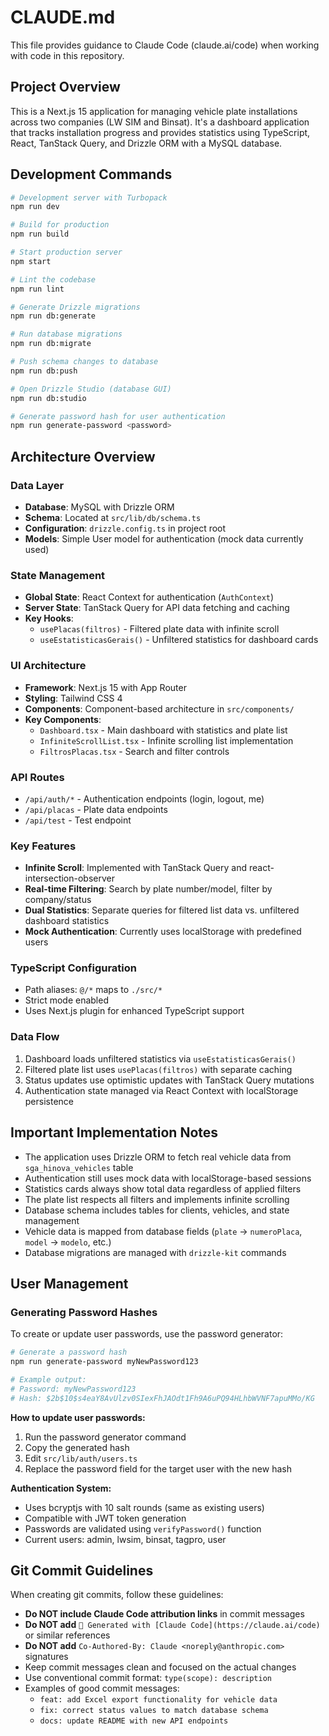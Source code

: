 # CLAUDE.md

This file provides guidance to Claude Code (claude.ai/code) when working with code in this repository.

## Project Overview

This is a Next.js 15 application for managing vehicle plate installations across two companies (LW SIM and Binsat). It's a dashboard application that tracks installation progress and provides statistics using TypeScript, React, TanStack Query, and Drizzle ORM with a MySQL database.

## Development Commands

```bash
# Development server with Turbopack
npm run dev

# Build for production
npm run build

# Start production server
npm start

# Lint the codebase
npm run lint

# Generate Drizzle migrations
npm run db:generate

# Run database migrations
npm run db:migrate

# Push schema changes to database
npm run db:push

# Open Drizzle Studio (database GUI)
npm run db:studio

# Generate password hash for user authentication
npm run generate-password <password>
```

## Architecture Overview

### Data Layer
- **Database**: MySQL with Drizzle ORM
- **Schema**: Located at `src/lib/db/schema.ts`
- **Configuration**: `drizzle.config.ts` in project root
- **Models**: Simple User model for authentication (mock data currently used)

### State Management
- **Global State**: React Context for authentication (`AuthContext`)
- **Server State**: TanStack Query for API data fetching and caching
- **Key Hooks**: 
  - `usePlacas(filtros)` - Filtered plate data with infinite scroll
  - `useEstatisticasGerais()` - Unfiltered statistics for dashboard cards

### UI Architecture
- **Framework**: Next.js 15 with App Router
- **Styling**: Tailwind CSS 4
- **Components**: Component-based architecture in `src/components/`
- **Key Components**:
  - `Dashboard.tsx` - Main dashboard with statistics and plate list
  - `InfiniteScrollList.tsx` - Infinite scrolling list implementation
  - `FiltrosPlacas.tsx` - Search and filter controls

### API Routes
- `/api/auth/*` - Authentication endpoints (login, logout, me)
- `/api/placas` - Plate data endpoints
- `/api/test` - Test endpoint

### Key Features
- **Infinite Scroll**: Implemented with TanStack Query and react-intersection-observer
- **Real-time Filtering**: Search by plate number/model, filter by company/status
- **Dual Statistics**: Separate queries for filtered list data vs. unfiltered dashboard statistics
- **Mock Authentication**: Currently uses localStorage with predefined users

### TypeScript Configuration
- Path aliases: `@/*` maps to `./src/*`
- Strict mode enabled
- Uses Next.js plugin for enhanced TypeScript support

### Data Flow
1. Dashboard loads unfiltered statistics via `useEstatisticasGerais()`
2. Filtered plate list uses `usePlacas(filtros)` with separate caching
3. Status updates use optimistic updates with TanStack Query mutations
4. Authentication state managed via React Context with localStorage persistence

## Important Implementation Notes

- The application uses Drizzle ORM to fetch real vehicle data from `sga_hinova_vehicles` table
- Authentication still uses mock data with localStorage-based sessions  
- Statistics cards always show total data regardless of applied filters
- The plate list respects all filters and implements infinite scrolling
- Database schema includes tables for clients, vehicles, and state management
- Vehicle data is mapped from database fields (`plate` → `numeroPlaca`, `model` → `modelo`, etc.)
- Database migrations are managed with `drizzle-kit` commands

## User Management

### Generating Password Hashes

To create or update user passwords, use the password generator:

```bash
# Generate a password hash
npm run generate-password myNewPassword123

# Example output:
# Password: myNewPassword123
# Hash: $2b$10$s4eaY8AvUlzv0SIexFhJAOdt1Fh9A6uPQ94HLhbWVNF7apuMMo/KG
```

**How to update user passwords:**

1. Run the password generator command
2. Copy the generated hash
3. Edit `src/lib/auth/users.ts`
4. Replace the password field for the target user with the new hash

**Authentication System:**
- Uses bcryptjs with 10 salt rounds (same as existing users)
- Compatible with JWT token generation
- Passwords are validated using `verifyPassword()` function
- Current users: admin, lwsim, binsat, tagpro, user

## Git Commit Guidelines

When creating git commits, follow these guidelines:

- **Do NOT include Claude Code attribution links** in commit messages
- **Do NOT add** `🤖 Generated with [Claude Code](https://claude.ai/code)` or similar references
- **Do NOT add** `Co-Authored-By: Claude <noreply@anthropic.com>` signatures
- Keep commit messages clean and focused on the actual changes
- Use conventional commit format: `type(scope): description`
- Examples of good commit messages:
  - `feat: add Excel export functionality for vehicle data`
  - `fix: correct status values to match database schema`
  - `docs: update README with new API endpoints`